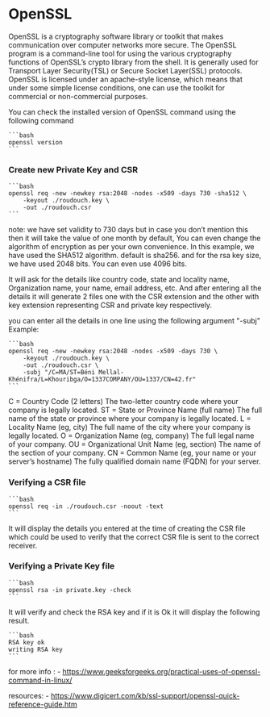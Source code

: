 # OpenSSL 

OpenSSL is a cryptography software library or toolkit that makes communication over computer networks more secure. The OpenSSL program is a command-line tool for using the various cryptography functions of OpenSSL’s crypto library from the shell. It is generally used for Transport Layer Security(TSL) or Secure Socket Layer(SSL) protocols. OpenSSL is licensed under an apache-style license, which means that under some simple license conditions, one can use the toolkit for commercial or non-commercial purposes.

You can check the installed version of OpenSSL command using the following command

    ```bash
    openssl version
    ```

### Create new Private Key and CSR

    ```bash
    openssl req -new -newkey rsa:2048 -nodes -x509 -days 730 -sha512 \
        -keyout ./roudouch.key \
        -out ./roudouch.csr
    ```
note: we have set validity to 730 days but in case you don’t mention this then it will take the value of one month by default, You can even change the algorithm of encryption as per your own convenience. In this example, we have used the SHA512 algorithm. default is sha256. and for the rsa key size, we have used 2048 bits. You can even use 4096 bits.

It will ask for the details like country code, state and locality name, Organization name, your name, email address, etc. And after entering all the details it will generate 2 files one with the CSR extension and the other with key extension representing CSR and private key respectively.

you can enter all the details in one line using the following argument "-subj"
Example:

    ```bash
    openssl req -new -newkey rsa:2048 -nodes -x509 -days 730 \
        -keyout ./roudouch.key \
        -out ./roudouch.csr \
        -subj "/C=MA/ST=Béni Mellal-Khénifra/L=Khouribga/O=1337COMPANY/OU=1337/CN=42.fr"
    ```

C = Country Code (2 letters) The two-letter country code where your company is legally located.
ST = State or Province Name (full name) The full name of the state or province where your company is legally located.
L = Locality Name (eg, city) The full name of the city where your company is legally located.
O = Organization Name (eg, company) The full legal name of your company.
OU = Organizational Unit Name (eg, section) The name of the section of your company.
CN = Common Name (eg, your name or your server’s hostname) The fully qualified domain name (FQDN) for your server.

###  Verifying a CSR file

    ```bash
    openssl req -in ./roudouch.csr -noout -text
    ```
It will display the details you entered at the time of creating the CSR file which could be used to verify that the correct CSR file is sent to the correct receiver.

###  Verifying a Private Key file

    ```bash
    openssl rsa -in private.key -check
    ```

It will verify and check the RSA key and if it is Ok it will display the following result.
    
    ```bash
    RSA key ok
    writing RSA key
    ```
for more info : 
    - https://www.geeksforgeeks.org/practical-uses-of-openssl-command-in-linux/

resources:
    - https://www.digicert.com/kb/ssl-support/openssl-quick-reference-guide.htm
